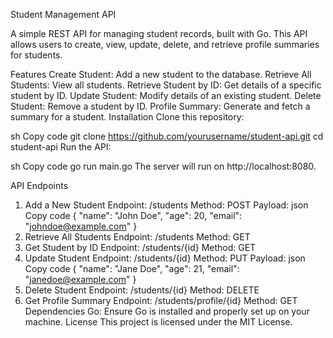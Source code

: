 Student Management API


A simple REST API for managing student records, built with Go. This API allows users to create, view, update, delete, and retrieve profile summaries for students.

Features
Create Student: Add a new student to the database.
Retrieve All Students: View all students.
Retrieve Student by ID: Get details of a specific student by ID.
Update Student: Modify details of an existing student.
Delete Student: Remove a student by ID.
Profile Summary: Generate and fetch a summary for a student.
Installation
Clone this repository:

sh
Copy code
git clone https://github.com/yourusername/student-api.git
cd student-api
Run the API:

sh
Copy code
go run main.go
The server will run on http://localhost:8080.

API Endpoints
1. Add a New Student
Endpoint: /students
Method: POST
Payload:
json
Copy code
{
  "name": "John Doe",
  "age": 20,
  "email": "johndoe@example.com"
}
2. Retrieve All Students
Endpoint: /students
Method: GET
3. Get Student by ID
Endpoint: /students/{id}
Method: GET
4. Update Student
Endpoint: /students/{id}
Method: PUT
Payload:
json
Copy code
{
  "name": "Jane Doe",
  "age": 21,
  "email": "janedoe@example.com"
}
5. Delete Student
Endpoint: /students/{id}
Method: DELETE
6. Get Profile Summary
Endpoint: /students/profile/{id}
Method: GET
Dependencies
Go: Ensure Go is installed and properly set up on your machine.
License
This project is licensed under the MIT License.

